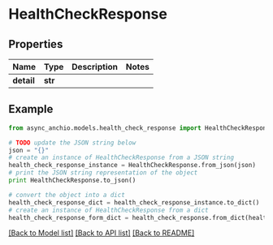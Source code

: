 # HealthCheckResponse


## Properties

Name | Type | Description | Notes
------------ | ------------- | ------------- | -------------
**detail** | **str** |  | 

## Example

```python
from async_anchio.models.health_check_response import HealthCheckResponse

# TODO update the JSON string below
json = "{}"
# create an instance of HealthCheckResponse from a JSON string
health_check_response_instance = HealthCheckResponse.from_json(json)
# print the JSON string representation of the object
print HealthCheckResponse.to_json()

# convert the object into a dict
health_check_response_dict = health_check_response_instance.to_dict()
# create an instance of HealthCheckResponse from a dict
health_check_response_form_dict = health_check_response.from_dict(health_check_response_dict)
```
[[Back to Model list]](../README.md#documentation-for-models) [[Back to API list]](../README.md#documentation-for-api-endpoints) [[Back to README]](../README.md)


